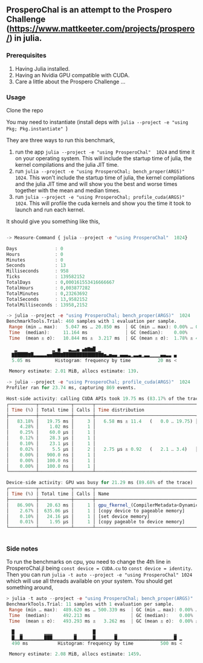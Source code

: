 ## ProsperoChal is an attempt to the Prospero Challenge (https://www.mattkeeter.com/projects/prospero/) in julia.

### Prerequisites
1. Having Julia installed.
2. Having an Nvidia GPU compatible with CUDA.
3. Care a little about the Prospero Challenge ...

### Usage
Clone the repo

You may need to instantiate (install deps with `julia --project -e "using Pkg; Pkg.instantiate" `)

They are three ways to run this benchmark, 
1. run the app `julia --project -e "using ProsperoChal"  1024` and time it on your operating system. This will include the startup time of julia, the kernel compilations and the julia JIT time.
2. run `julia --project -e "using ProsperoChal; bench_proper(ARGS)"  1024`. This won't include the startup time of julia, the kernel compilations and the julia JIT time and will show you the best and worse times together with the mean and median times.
3. run `julia --project -e "using ProsperoChal; profile_cuda(ARGS)"  1024`. This will profile the cuda kernels and show you the time it took to launch and run each kernel.

It should give you something like this,
```julia

-> Measure-Command { julia --project -e "using ProsperoChal"  1024}

Days              : 0
Hours             : 0
Minutes           : 0
Seconds           : 13
Milliseconds      : 958
Ticks             : 139582152
TotalDays         : 0,000161553416666667
TotalHours        : 0,003877282
TotalMinutes      : 0,23263692
TotalSeconds      : 13,9582152
TotalMilliseconds : 13958,2152
```
```julia
-> julia --project -e "using ProsperoChal; bench_proper(ARGS)"  1024
BenchmarkTools.Trial: 460 samples with 1 evaluation per sample.
 Range (min … max):   5.047 ms … 20.850 ms  ┊ GC (min … max): 0.00% … 0.00%
 Time  (median):     11.164 ms              ┊ GC (median):    0.00%
 Time  (mean ± σ):   10.844 ms ±  3.217 ms  ┊ GC (mean ± σ):  1.78% ± 4.94%

   ▂             ▂ ▅   ▃▂▂▄ ▄▆▇▆█ ▁
  ▇█████▇█▃▃▃▃▃▅▅███▇██████████████▇▅▃▅▄▄▁▄▄▄▃▁▃▃▄▁▃▃▁▁▁▁▄▄▃▃ ▄
  5.05 ms         Histogram: frequency by time          20 ms <

 Memory estimate: 2.01 MiB, allocs estimate: 139.
```
```julia
-> julia --project -e "using ProsperoChal; profile_cuda(ARGS)"  1024
Profiler ran for 23.74 ms, capturing 869 events.

Host-side activity: calling CUDA APIs took 19.75 ms (83.17% of the trace)
┌──────────┬────────────┬───────┬─────────────────────────────────────┬─────────────────────────┐
│ Time (%) │ Total time │ Calls │ Time distribution                   │ Name                    │
├──────────┼────────────┼───────┼─────────────────────────────────────┼─────────────────────────┤
│   83.18% │   19.75 ms │     3 │   6.58 ms ± 11.4   (   0.0 ‥ 19.75) │ cuStreamSynchronize     │
│    4.28% │    1.02 ms │     1 │                                     │ cuMemcpyDtoHAsync       │
│    0.25% │    60.0 µs │     1 │                                     │ cuMemsetD8Async         │
│    0.12% │    28.3 µs │     1 │                                     │ cuLaunchKernel          │
│    0.10% │    23.1 µs │     1 │                                     │ cuMemcpyHtoDAsync       │
│    0.02% │     5.5 µs │     2 │   2.75 µs ± 0.92   (   2.1 ‥ 3.4)   │ cuMemAllocFromPoolAsync │
│    0.00% │   900.0 ns │     1 │                                     │ cuCtxSetCurrent         │
│    0.00% │   100.0 ns │     1 │                                     │ cuDeviceGetCount        │
│    0.00% │   100.0 ns │     1 │                                     │ cuCtxGetDevice          │
└──────────┴────────────┴───────┴─────────────────────────────────────┴─────────────────────────┘

Device-side activity: GPU was busy for 21.29 ms (89.68% of the trace)
┌──────────┬────────────┬───────┬────────────────────────────────────────────────────────────────────────────────────────────────────────────────────────────────────────────────────────────────────────────────────────────────────────────────────────────────────────────────────────────────────
│ Time (%) │ Total time │ Calls │ Name                                                                                                                                                                                                                                                              ⋯
├──────────┼────────────┼───────┼────────────────────────────────────────────────────────────────────────────────────────────────────────────────────────────────────────────────────────────────────────────────────────────────────────────────────────────────────────────────────────────────────
│   86.90% │   20.63 ms │     1 │ gpu_fkernel_(CompilerMetadata<DynamicSize, DynamicCheck, void, CartesianIndices<2, Tuple<OneTo<Int64>, OneTo<Int64>>>, NDRange<2, DynamicSize, DynamicSize, CartesianIndices<2, Tuple<OneTo<Int64>, OneTo<Int64>>>, CartesianIndices<2, Tuple<OneTo<Int64>, OneTo ⋯
│    2.67% │  635.06 µs │     1 │ [copy device to pageable memory]                                                                                                                                                                                                                                  ⋯
│    0.10% │   24.16 µs │     1 │ [set device memory]                                                                                                                                                                                                                                               ⋯
│    0.01% │    1.95 µs │     1 │ [copy pageable to device memory]                                                                                                                                                                                                                                  ⋯
└──────────┴────────────┴───────┴────────────────────────────────────────────────────────────────────────────────────────────────────────────────────────────────────────────────────────────────────────────────────────────────────────────────────────────────────────────────────────────────────
                                                                                                                                                                                                                                                                                     1 column omitted
```

### Side notes

To run the benchmarks on cpu, you need to change the 4th line in ProsperoChal.jl being `const device = CUDA.cu` to `const device = identity`. Then you can run `julia -t auto --project -e "using ProsperoChal" 1024` which will use all threads available on your system. 
You should get something around,
```julia
> julia -t auto --project -e "using ProsperoChal; bench_proper(ARGS)"  1024
BenchmarkTools.Trial: 11 samples with 1 evaluation per sample.
 Range (min … max):  489.620 ms … 500.339 ms  ┊ GC (min … max): 0.00% … 0.00%
 Time  (median):     492.213 ms               ┊ GC (median):    0.00%
 Time  (mean ± σ):   493.293 ms ±   3.262 ms  ┊ GC (mean ± σ):  0.00% ± 0.00%

  █  ▁        ▁▁▁        ▁      █       ▁                     ▁  
  █▁▁█▁▁▁▁▁▁▁▁███▁▁▁▁▁▁▁▁█▁▁▁▁▁▁█▁▁▁▁▁▁▁█▁▁▁▁▁▁▁▁▁▁▁▁▁▁▁▁▁▁▁▁▁█ ▁
  490 ms           Histogram: frequency by time          500 ms <

 Memory estimate: 2.08 MiB, allocs estimate: 1459.
```